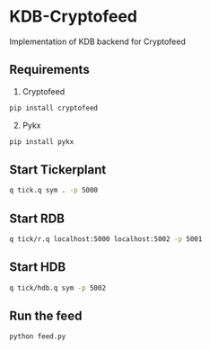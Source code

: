 # KDB-Cryptofeed
Implementation of KDB backend for Cryptofeed

## Requirements
1. Cryptofeed
```bash
pip install cryptofeed
```
2. Pykx
```bash
pip install pykx
```

## Start Tickerplant
```bash
q tick.q sym . -p 5000
```

## Start RDB

```bash
q tick/r.q localhost:5000 localhost:5002 -p 5001
```

## Start HDB

 ```bash
 q tick/hdb.q sym -p 5002
 ```

## Run the feed

```bash
python feed.py
```




